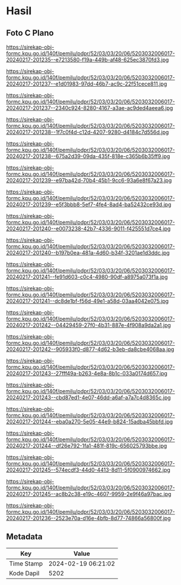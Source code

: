 # Hasil

## Foto C Plano

https://sirekap-obj-formc.kpu.go.id/140f/pemilu/pdpr/52/03/03/20/06/5203032006017-20240217-201235--e7213580-f19a-449b-af48-625ec3870fd3.jpg

https://sirekap-obj-formc.kpu.go.id/140f/pemilu/pdpr/52/03/03/20/06/5203032006017-20240217-201237--e1d01983-97dd-46b7-ac9c-22f51cece811.jpg

https://sirekap-obj-formc.kpu.go.id/140f/pemilu/pdpr/52/03/03/20/06/5203032006017-20240217-201237--2340c924-8280-4167-a3ae-ac9ded4aeea6.jpg

https://sirekap-obj-formc.kpu.go.id/140f/pemilu/pdpr/52/03/03/20/06/5203032006017-20240217-201238--1f7c0f4d-c12d-4207-9280-d4184c7d556d.jpg

https://sirekap-obj-formc.kpu.go.id/140f/pemilu/pdpr/52/03/03/20/06/5203032006017-20240217-201238--675a2d39-09da-435f-818e-c365b6b35ff9.jpg

https://sirekap-obj-formc.kpu.go.id/140f/pemilu/pdpr/52/03/03/20/06/5203032006017-20240217-201239--e97ba42d-70b4-45b1-9cc6-93a6e8f67a23.jpg

https://sirekap-obj-formc.kpu.go.id/140f/pemilu/pdpr/52/03/03/20/06/5203032006017-20240217-201239--e5f3bbb8-5ef7-4fe4-8ad4-ba52432ce93d.jpg

https://sirekap-obj-formc.kpu.go.id/140f/pemilu/pdpr/52/03/03/20/06/5203032006017-20240217-201240--e0073238-42b7-4336-9011-f425551d7ce4.jpg

https://sirekap-obj-formc.kpu.go.id/140f/pemilu/pdpr/52/03/03/20/06/5203032006017-20240217-201240--b197b0ea-481a-4d60-b34f-3201ae1d3ddc.jpg

https://sirekap-obj-formc.kpu.go.id/140f/pemilu/pdpr/52/03/03/20/06/5203032006017-20240217-201241--fe91d603-c0c4-4980-90df-a8975a073f1a.jpg

https://sirekap-obj-formc.kpu.go.id/140f/pemilu/pdpr/52/03/03/20/06/5203032006017-20240217-201241--dc8de1bf-f56d-49e1-a58d-03aa4042e075.jpg

https://sirekap-obj-formc.kpu.go.id/140f/pemilu/pdpr/52/03/03/20/06/5203032006017-20240217-201242--04429459-27f0-4b31-887e-4f908a9da2a1.jpg

https://sirekap-obj-formc.kpu.go.id/140f/pemilu/pdpr/52/03/03/20/06/5203032006017-20240217-201242--905933f0-d877-4d62-b3eb-da8cbe4068aa.jpg

https://sirekap-obj-formc.kpu.go.id/140f/pemilu/pdpr/52/03/03/20/06/5203032006017-20240217-201243--27fff49a-b263-4e8a-8b1c-033a0174d657.jpg

https://sirekap-obj-formc.kpu.go.id/140f/pemilu/pdpr/52/03/03/20/06/5203032006017-20240217-201243--cbd87ed1-4e07-46dd-a6af-a7a7c4d8365c.jpg

https://sirekap-obj-formc.kpu.go.id/140f/pemilu/pdpr/52/03/03/20/06/5203032006017-20240217-201244--eba0a270-5e05-44e9-b824-15adba45bbfd.jpg

https://sirekap-obj-formc.kpu.go.id/140f/pemilu/pdpr/52/03/03/20/06/5203032006017-20240217-201244--df26e792-1fa1-481f-819c-656025793bbe.jpg

https://sirekap-obj-formc.kpu.go.id/140f/pemilu/pdpr/52/03/03/20/06/5203032006017-20240217-201245--574ecdf3-44d0-4413-8d11-5f0900974662.jpg

https://sirekap-obj-formc.kpu.go.id/140f/pemilu/pdpr/52/03/03/20/06/5203032006017-20240217-201245--ac8b2c38-e19c-4607-9959-2e9f46a97bac.jpg

https://sirekap-obj-formc.kpu.go.id/140f/pemilu/pdpr/52/03/03/20/06/5203032006017-20240217-201236--2523e70a-d16e-4bfb-8d77-74866a56800f.jpg


## Metadata

| Key        | Value               |
| ---------- | ------------------- |
| Time Stamp | 2024-02-19 06:21:02 |
| Kode Dapil | 5202                |




